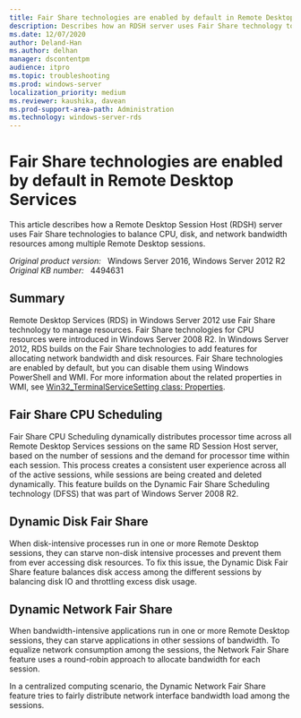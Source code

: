 ```yaml
---
title: Fair Share technologies are enabled by default in Remote Desktop Services
description: Describes how an RDSH server uses Fair Share technology to balance CPU, disk, and network bandwidth resources among multiple Remote Desktop sessions.
ms.date: 12/07/2020
author: Deland-Han
ms.author: delhan 
manager: dscontentpm
audience: itpro
ms.topic: troubleshooting
ms.prod: windows-server
localization_priority: medium
ms.reviewer: kaushika, davean
ms.prod-support-area-path: Administration
ms.technology: windows-server-rds
---
```

# Fair Share technologies are enabled by default in Remote Desktop Services

This article describes how a Remote Desktop Session Host (RDSH) server uses Fair Share technologies to balance CPU, disk, and network bandwidth resources among multiple Remote Desktop sessions.

_Original product version:_ &nbsp; Windows Server 2016, Windows Server 2012 R2  
_Original KB number:_ &nbsp; 4494631

## Summary

Remote Desktop Services (RDS) in Windows Server 2012 use Fair Share technology to manage resources. Fair Share technologies for CPU resources were introduced in Windows Server 2008 R2. In Windows Server 2012, RDS builds on the Fair Share technologies to add features for allocating network bandwidth and disk resources. Fair Share technologies are enabled by default, but you can disable them using Windows PowerShell and WMI. For more information about the related properties in WMI, see [Win32_TerminalServiceSetting class: Properties](/windows/desktop/termserv/win32-terminalservicesetting#properties).

## Fair Share CPU Scheduling

Fair Share CPU Scheduling dynamically distributes processor time across all Remote Desktop Services sessions on the same RD Session Host server, based on the number of sessions and the demand for processor time within each session. This process creates a consistent user experience across all of the active sessions, while sessions are being created and deleted dynamically. This feature builds on the Dynamic Fair Share Scheduling technology (DFSS) that was part of Windows Server 2008 R2.

## Dynamic Disk Fair Share

When disk-intensive processes run in one or more Remote Desktop sessions, they can starve non-disk intensive processes and prevent them from ever accessing disk resources. To fix this issue, the Dynamic Disk Fair Share feature balances disk access among the different sessions by balancing disk IO and throttling excess disk usage.

## Dynamic Network Fair Share

When bandwidth-intensive applications run in one or more Remote Desktop sessions, they can starve applications in other sessions of bandwidth. To equalize network consumption among the sessions, the Network Fair Share feature uses a round-robin approach to allocate bandwidth for each session.

In a centralized computing scenario, the Dynamic Network Fair Share feature tries to fairly distribute network interface bandwidth load among the sessions.
